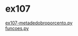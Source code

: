 # ex107 
<a href='https://gabrielryanft.github.io/learning/cursoemvideo/python/exerciciospython/aula22_funcoes_locais/ex107/ex107-metadedobroporcento.py' target='_blank' rel='next'>ex107-metadedobroporcento.py</a><br/>
<a href='https://gabrielryanft.github.io/learning/cursoemvideo/python/exerciciospython/aula22_funcoes_locais/ex107/funcoes.py' target='_blank' rel='next'>funcoes.py</a><br/>
